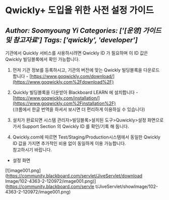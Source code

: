 # Qwickly+ 도입을 위한 사전 설정 가이드
*Author: Soomyoung Yi*
*Categories: ['[운영] 가이드 및 참고자료']*
*Tags: ['qwickly', 'developer']*
---
기관에서 Quickly 서비스를 사용하시려면 Qwickly ID 가 필요하며 이 ID 값은 Qwickly 빌딩블록에서 확인 가능합니다.

  1. 먼저 기관 정보를 등록하시고, 기관의 버전에 맞는 Qwickly 빌딩블록을 다운로드 합니다 - [https://www.goqwickly.com/download/](https://www.goqwickly.com%2Fdownload%2F)
  2. Quickly 빌딩블록을 다운받아 Blackboard LEARN 에 설치합니다 - [https://www.goqwickly.com/installation/](https://www.goqwickly.com%2Finstallation%2F)   
(크롬에서 한글 번역을 하셔서 보시면 더 편리하게 이용하실 수 있습니다)

  3. 설치가 완료되면 시스템 관리자>빌딩블록>설치된 도구>Quwickly>설정 화면으로 가서 Support Section 의 Qwickly ID 를 확인/기록 해 둡니다.
  4. Qwickly.com에 따르면 Test/Staging/Production시스템에서 동일한 Qwickly ID 값을 가지면 추가적인 비용 없이 동일하게 이용 가능합니다.  
참고하시기 바랍니다.

* 설정 화면

[![image001.png](https://community.blackboard.com/servlet/JiveServlet/download
Image/102-4363-2-120972/image001.png)](https://community.blackboard.com/servle
t/JiveServlet/showImage/102-4363-2-120972/image001.png)

